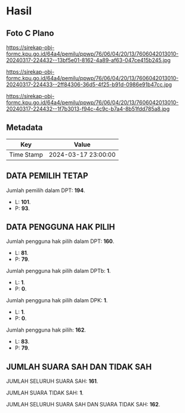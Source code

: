 # Hasil

## Foto C Plano

https://sirekap-obj-formc.kpu.go.id/64a4/pemilu/ppwp/76/06/04/20/13/7606042013010-20240317-224432--13bf5e01-8162-4a89-af63-047ce415b245.jpg

https://sirekap-obj-formc.kpu.go.id/64a4/pemilu/ppwp/76/06/04/20/13/7606042013010-20240317-224433--2ff84306-36d5-4f25-b91d-0986e91b47cc.jpg

https://sirekap-obj-formc.kpu.go.id/64a4/pemilu/ppwp/76/06/04/20/13/7606042013010-20240317-224432--1f7b3013-f94c-4c9c-b7a4-8b51fdd785a8.jpg


## Metadata

| Key        | Value               |
| ---------- | ------------------- |
| Time Stamp | 2024-03-17 23:00:00 |


## DATA PEMILIH TETAP

Jumlah pemilih dalam DPT: **194**.
 * L: **101**.
 * P: **93**.

## DATA PENGGUNA HAK PILIH

Jumlah pengguna hak pilih dalam DPT: **160**.
 * L: **81**.
 * P: **79**.

Jumlah pengguna hak pilih dalam DPTb: **1**.
 * L: **1**.
 * P: **0**.

Jumlah pengguna hak pilih dalam DPK: **1**.
 * L: **1**.
 * P: **0**.

Jumlah pengguna hak pilih: **162**.
 * L: **83**.
 * P: **79**.

## JUMLAH SUARA SAH DAN TIDAK SAH

JUMLAH SELURUH SUARA SAH: **161**.

JUMLAH SUARA TIDAK SAH: **1**.

JUMLAH SELURUH SUARA SAH DAN SUARA TIDAK SAH: **162**.


